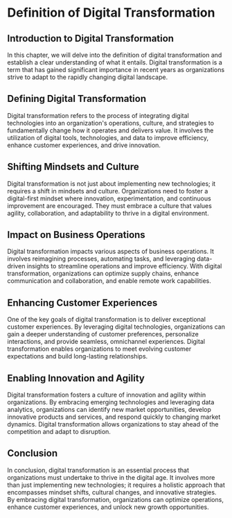 # Definition of Digital Transformation

## Introduction to Digital Transformation

In this chapter, we will delve into the definition of digital transformation and establish a clear understanding of what it entails. Digital transformation is a term that has gained significant importance in recent years as organizations strive to adapt to the rapidly changing digital landscape.

## Defining Digital Transformation

Digital transformation refers to the process of integrating digital technologies into an organization's operations, culture, and strategies to fundamentally change how it operates and delivers value. It involves the utilization of digital tools, technologies, and data to improve efficiency, enhance customer experiences, and drive innovation.

## Shifting Mindsets and Culture

Digital transformation is not just about implementing new technologies; it requires a shift in mindsets and culture. Organizations need to foster a digital-first mindset where innovation, experimentation, and continuous improvement are encouraged. They must embrace a culture that values agility, collaboration, and adaptability to thrive in a digital environment.

## Impact on Business Operations

Digital transformation impacts various aspects of business operations. It involves reimagining processes, automating tasks, and leveraging data-driven insights to streamline operations and improve efficiency. With digital transformation, organizations can optimize supply chains, enhance communication and collaboration, and enable remote work capabilities.

## Enhancing Customer Experiences

One of the key goals of digital transformation is to deliver exceptional customer experiences. By leveraging digital technologies, organizations can gain a deeper understanding of customer preferences, personalize interactions, and provide seamless, omnichannel experiences. Digital transformation enables organizations to meet evolving customer expectations and build long-lasting relationships.

## Enabling Innovation and Agility

Digital transformation fosters a culture of innovation and agility within organizations. By embracing emerging technologies and leveraging data analytics, organizations can identify new market opportunities, develop innovative products and services, and respond quickly to changing market dynamics. Digital transformation allows organizations to stay ahead of the competition and adapt to disruption.

## Conclusion

In conclusion, digital transformation is an essential process that organizations must undertake to thrive in the digital age. It involves more than just implementing new technologies; it requires a holistic approach that encompasses mindset shifts, cultural changes, and innovative strategies. By embracing digital transformation, organizations can optimize operations, enhance customer experiences, and unlock new growth opportunities.
